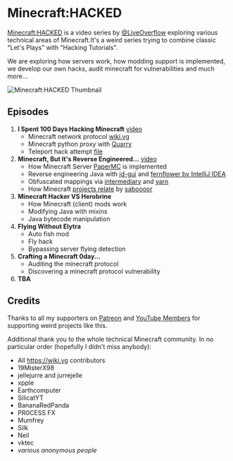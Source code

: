 # Minecraft:HACKED

[Minecraft:HACKED](https://www.youtube.com/playlist?list=PLhixgUqwRTjwvBI-hmbZ2rpkAl4lutnJG) is a video series by [@LiveOverflow](https://twitter.com/LiveOverflow) exploring various technical areas of Minecraft.It's a weird series trying to combine classic "Let's Plays" with "Hacking Tutorials".

We are exploring how servers work, how modding support is implemented, we develop our own hacks, audit minecraft for vulnerabilities and much more...

![Minecraft:HACKED Thumbnail](https://img.youtube.com/vi/Ekcseve-mOg/maxresdefault.jpg)

## Episodes

1. **I Spent 100 Days Hacking Minecraft** [video](https://www.youtube.com/watch?v=Ekcseve-mOg&list=PLhixgUqwRTjwvBI-hmbZ2rpkAl4lutnJG&index=1)
   - Minecraft network protocol [wiki.vg](https://wiki.vg/Protocol)
   - Minecraft python proxy with [Quarry](https://github.com/barneygale/quarry)
   - Teleport hack attempt [file](/01_protocol_proxy/teleport_proxy.py)
2. **Minecraft, But It's Reverse Engineered...** [video](https://www.youtube.com/watch?v=OXdFckukh2I&list=PLhixgUqwRTjwvBI-hmbZ2rpkAl4lutnJG&index=3)
   - How Minecraft Server [PaperMC](https://github.com/PaperMC/Paper) is implemented
   - Reverse engineering Java with [jd-gui](http://java-decompiler.github.io/) and [fernflower by IntelliJ IDEA](https://www.jetbrains.com/idea/)
   - Obfuscated mappings via [intermediary](https://github.com/FabricMC/intermediary) and [yarn](https://github.com/FabricMC/yarn/tree/1.18.2-pre3/mappings/net/minecraft)
   - How Minecraft [projects relate](https://raw.githubusercontent.com/saboooor/fork-graph/main/img.png) by [saboooor](https://github.com/saboooor/fork-graph)
3. **Minecraft Hacker VS Herobrine**
   - How Minecraft (client) mods work
   - Modifying Java with mixins
   - Java bytecode manipulation
4. **Flying Without Elytra**
   - Auto fish mod
   - Fly hack
   - Bypassing server flying detection
5. **Crafting a Minecraft 0day...**
   - Auditing the minecraft protocol
   - Discovering a minecraft protocol vulnerability
6. **TBA**

## Credits

Thanks to all my supporters on [Patreon](https://www.patreon.com/liveoverflow) and [YouTube Members](https://www.youtube.com/c/LiveOverflow/join) for supporting weird projects like this.

Additional thank you to the whole technical Minecraft community. In no particular order (hopefully I didn't miss anybody):

- All https://wiki.vg contributors
- 19MisterX98
- jellejurre and jurrejelle
- xpple
- Earthcomputer
- SilicatYT
- BananaRedPanda
- PR0CESS FX
- Mumfrey
- Silk
- Neil
- vktec
- _various anonymous people_
